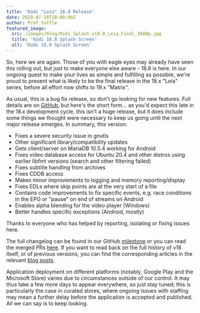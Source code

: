 ```yaml
---
title: 'Kodi "Leia" 18.8 Release'
date: 2020-07-28T18:00:00Z
author: Prof Yaffle
featured_image:
  src: /images/blog/Kodi_Splash_v18.8_Leia_Final_1080p.jpg
  title: 'Kodi 18.8 Splash Screen'
  alt: 'Kodi 18.8 Splash Screen'
---
```

So, here we are again. Those of you with eagle eyes may already have seen this rolling out, but just to make everyone else aware - 18.8 is here. In our ongoing quest to make your lives as simple and fulfilling as possible, we're proud to present what is likely to be the final release in the 18.x "Leia" series, before all effort now shifts to 19.x "Matrix".

 As usual, this is a bug fix release, so don't go looking for new features. Full details are on [GitHub](https://github.com/xbmc/xbmc/pulls?page=1&q=is%3Apr+sort%3Aupdated-desc+milestone%3A%22Leia+18.8%22+label%3A%22v18+Leia%22), but here's the short form... as you'd expect this late in the 18.x development cycle, this isn't a huge release, but it does include some things we thought were necessary to keep us going until the next major release emerges. In summary, this version:

 
 * Fixes a severe security issue in gnutls
 * Other significant library/compatibility updates
 * Gets client/server on MariaDB 10.5.4 working for Android
 * Fixes video database access for Ubuntu 20.4 and other distros using earlier libfmt versions (search and other filtering failed)
 * Fixes subtitle handling from archives
 * Fixes CDDB access
 * Makes minor improvements to logging and memory reporting/display
 * Fixes EDLs where skip points are at the very start of a file
 * Contains code improvements to fix specific events, e.g. race conditions in the EPG or "pause" on end of streams on Android
 * Enables alpha blending for the video player (Windows)
 * Better handles specific exceptions (Android, mostly)  
 
 
 Thanks to everyone who has helped by reporting, isolating or fixing issues here.

 The full changelog can be found in our GitHub [milestone](https://github.com/xbmc/xbmc/compare/18.7-Leia...18.8-Leia) or you can read the merged PRs [here](https://github.com/xbmc/xbmc/pulls?q=is%3Apr+sort%3Aupdated-desc+milestone%3A%22Leia+18.8%22+label%3A%22v18+Leia%22+). If you want to read back on the full history of v18 itself, or of previous versions, you can find the corresponding articles in the relevant [blog posts](https://kodi.tv/tags/release-announcements).

 Application deployment on different platforms (notably, Google Play and the Microsoft Store) varies due to circumstances outside of our control. It may thus take a few more days to appear everywhere, so just stay tuned; this is particularly the case in curated stores, where ongoing issues with staffing may mean a further delay before the application is accepted and published. All we can say is to keep looking.

 
